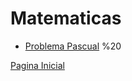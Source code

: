 # Matematicas 


- [Problema Pascual](/3ESOD/mates/pascual.html)
%20








[Pagina Inicial](/3ESOD)
